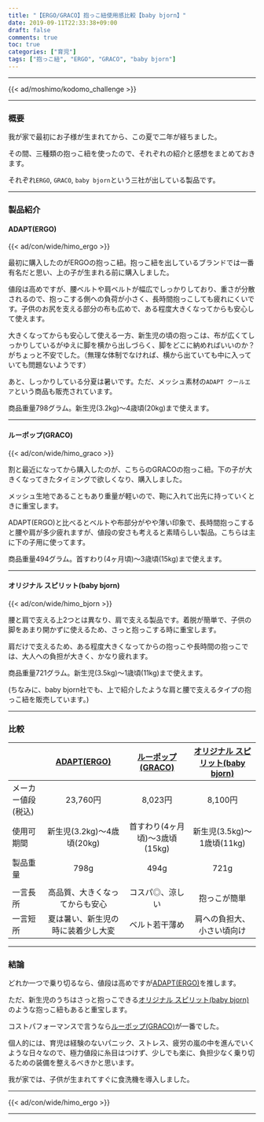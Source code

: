 ```yaml
---
title: "【ERGO/GRACO】抱っこ紐使用感比較【baby bjorn】"
date: 2019-09-11T22:33:38+09:00
draft: false
comments: true
toc: true
categories: ["育児"]
tags: ["抱っこ紐", "ERGO", "GRACO", "baby bjorn"]
---
```


<!--more-->

---

{{< ad/moshimo/kodomo_challenge >}}

---

### 概要

我が家で最初にお子様が生まれてから、この夏で二年が経ちました。

その間、三種類の抱っこ紐を使ったので、それぞれの紹介と感想をまとめておきます。

それぞれ`ERGO`, `GRACO`, `baby bjorn`という三社が出している製品です。

---

### 製品紹介

#### ADAPT(ERGO)

{{< ad/con/wide/himo_ergo >}}

最初に購入したのがERGOの抱っこ紐。抱っこ紐を出しているブランドでは一番有名だと思い、上の子が生まれる前に購入しました。

値段は高めですが、腰ベルトや肩ベルトが幅広でしっかりしており、重さが分散されるので、抱っこする側への負荷が小さく、長時間抱っこしても疲れにくいです。子供のお尻を支える部分の布も広めで、ある程度大きくなってからも安心して使えます。

大きくなってからも安心して使える一方、新生児の頃の抱っこは、布が広くてしっかりしているがゆえに脚を横から出しづらく、脚をどこに納めればいいのか？がちょっと不安でした。（無理な体制でなければ、横から出ていても中に入っていても問題ないようです）

あと、しっかりしている分夏は暑いです。ただ、メッシュ素材の`ADAPT クールエア`という商品も販売されています。

商品重量798グラム。新生児(3.2kg)〜4歳頃(20kg)まで使えます。

---

#### ルーポップ(GRACO)

{{< ad/con/wide/himo_graco >}}

割と最近になってから購入したのが、こちらのGRACOの抱っこ紐。下の子が大きくなってきたタイミングで欲しくなり、購入しました。

メッシュ生地であることもあり重量が軽いので、鞄に入れて出先に持っていくときに重宝します。

ADAPT(ERGO)と比べるとベルトや布部分がやや薄い印象で、長時間抱っこすると腰や肩が多少疲れますが、値段の安さも考えると素晴らしい製品。こちらは主に下の子用に使ってます。

商品重量494グラム。首すわり(4ヶ月頃)〜3歳頃(15kg)まで使えます。

---

#### オリジナル スピリット(baby bjorn)

{{< ad/con/wide/himo_bjorn >}}

腰と肩で支える上2つとは異なり、肩で支える製品です。着脱が簡単で、子供の脚をあまり開かずに使えるため、さっと抱っこする時に重宝します。

肩だけで支えるため、ある程度大きくなってからの抱っこや長時間の抱っこでは、大人への負担が大きく、かなり疲れます。

商品重量721グラム。新生児(3.5kg)〜1歳頃(11kg)まで使えます。

(ちなみに、baby bjorn社でも、上で紹介したような肩と腰で支えるタイプの抱っこ紐を販売しています。)

---

### 比較

||[ADAPT(ERGO)](//af.moshimo.com/af/c/click?a_id=1414800&p_id=170&pc_id=185&pl_id=4062&url=https%3A%2F%2Fwww.amazon.co.jp%2F%25E6%2597%25A5%25E6%259C%25AC%25E6%25AD%25A3%25E8%25A6%258F%25E5%2593%2581%25E4%25BF%259D%25E8%25A8%25BC%25E4%25BB%2598-%25E6%2597%25A5%25E6%259C%25AC%25E9%2599%2590%25E5%25AE%259A%25E3%2583%2599%25E3%2583%2593%25E3%2583%25BC%25E3%2582%25A6%25E3%2582%25A8%25E3%2582%25B9%25E3%2583%2588%25E3%2583%2599%25E3%2583%25AB%25E3%2583%2588%25E4%25BB%2598-%25E6%25B4%2597%25E6%25BF%25AF%25E6%25A9%259F%25E3%2581%25A7%25E6%25B4%2597%25E3%2581%2588%25E3%2582%258B-%25E3%2582%25A2%25E3%2583%2589%25E3%2583%259F%25E3%2583%25A9%25E3%2583%25AB%25E3%2583%2596%25E3%2583%25AB%25E3%2583%25BC-CREGBCAPEADKBL%2Fdp%2FB01LWODT98)  |[ルーポップ(GRACO)](//af.moshimo.com/af/c/click?a_id=1414800&p_id=170&pc_id=185&pl_id=4062&url=https%3A%2F%2Fwww.amazon.co.jp%2F%25E3%2582%25B0%25E3%2583%25AC%25E3%2582%25B3-%25E3%2583%2588%25E3%2582%25A5%25E3%2582%25A4%25E3%2583%25B3%25E3%2582%25AF%25E3%2583%25AB%25E3%2582%25B9%25E3%2582%25BF%25E3%2583%25BCBK-%25E3%2581%25A4%25E3%2581%258B%25E3%2582%258C%25E3%2581%25AB%25E3%2581%258F%25E3%2581%2584%25E8%2585%25B0%25E3%2583%2599%25E3%2583%25AB%25E3%2583%2588-%25E7%25AB%258B%25E4%25BD%2593%25E3%2583%25A1%25E3%2583%2583%25E3%2582%25B7%25E3%2583%25A5%25E3%2582%25BF%25E3%2582%25A4%25E3%2583%2597-67331%2Fdp%2FB0068IS0I2)  |[オリジナル スピリット(baby bjorn)](//af.moshimo.com/af/c/click?a_id=1414800&p_id=170&pc_id=185&pl_id=4062&url=https%3A%2F%2Fwww.amazon.co.jp%2F%25E3%2583%2599%25E3%2583%2593%25E3%2583%25BC%25E3%2583%2593%25E3%2583%25A7%25E3%2583%25AB%25E3%2583%25B3-023071-%25E3%2583%2599%25E3%2583%2593%25E3%2583%25BC%25E3%2582%25AD%25E3%2583%25A3%25E3%2583%25AA%25E3%2582%25A2-%25E3%2582%25AA%25E3%2583%25AA%25E3%2582%25B8%25E3%2583%258A%25E3%2583%25AB-%25E3%2583%2596%25E3%2583%25A9%25E3%2583%2583%25E3%2582%25AF%25E3%2583%2580%25E3%2582%25A4%25E3%2582%25A2%25E3%2583%25A2%25E3%2583%25B3%25E3%2583%2589%2Fdp%2FB0057D1T5K)  |
|:--|:-:|:-:|:-:|
|メーカー値段(税込)|23,760円  |8,023円  |8,100円  |
|使用可期間|新生児(3.2kg)〜4歳頃(20kg)  |首すわり(4ヶ月頃)〜3歳頃(15kg)  |新生児(3.5kg)〜1歳頃(11kg)  |
|製品重量|798g  |494g  |721g  |
|||||
|一言長所|高品質、大きくなってからも安心|コスパ◎、涼しい|抱っこが簡単|
|一言短所|夏は暑い、新生児の時に装着少し大変|ベルト若干薄め|肩への負担大、小さい頃向け|

---

### 結論

どれか一つで乗り切るなら、値段は高めですが[ADAPT(ERGO)](//af.moshimo.com/af/c/click?a_id=1414800&p_id=170&pc_id=185&pl_id=4062&url=https%3A%2F%2Fwww.amazon.co.jp%2F%25E6%2597%25A5%25E6%259C%25AC%25E6%25AD%25A3%25E8%25A6%258F%25E5%2593%2581%25E4%25BF%259D%25E8%25A8%25BC%25E4%25BB%2598-%25E6%2597%25A5%25E6%259C%25AC%25E9%2599%2590%25E5%25AE%259A%25E3%2583%2599%25E3%2583%2593%25E3%2583%25BC%25E3%2582%25A6%25E3%2582%25A8%25E3%2582%25B9%25E3%2583%2588%25E3%2583%2599%25E3%2583%25AB%25E3%2583%2588%25E4%25BB%2598-%25E6%25B4%2597%25E6%25BF%25AF%25E6%25A9%259F%25E3%2581%25A7%25E6%25B4%2597%25E3%2581%2588%25E3%2582%258B-%25E3%2582%25A2%25E3%2583%2589%25E3%2583%259F%25E3%2583%25A9%25E3%2583%25AB%25E3%2583%2596%25E3%2583%25AB%25E3%2583%25BC-CREGBCAPEADKBL%2Fdp%2FB01LWODT98)を推します。

ただ、新生児のうちはさっと抱っこできる[オリジナル スピリット(baby bjorn)](//af.moshimo.com/af/c/click?a_id=1414800&p_id=170&pc_id=185&pl_id=4062&url=https%3A%2F%2Fwww.amazon.co.jp%2F%25E3%2583%2599%25E3%2583%2593%25E3%2583%25BC%25E3%2583%2593%25E3%2583%25A7%25E3%2583%25AB%25E3%2583%25B3-023071-%25E3%2583%2599%25E3%2583%2593%25E3%2583%25BC%25E3%2582%25AD%25E3%2583%25A3%25E3%2583%25AA%25E3%2582%25A2-%25E3%2582%25AA%25E3%2583%25AA%25E3%2582%25B8%25E3%2583%258A%25E3%2583%25AB-%25E3%2583%2596%25E3%2583%25A9%25E3%2583%2583%25E3%2582%25AF%25E3%2583%2580%25E3%2582%25A4%25E3%2582%25A2%25E3%2583%25A2%25E3%2583%25B3%25E3%2583%2589%2Fdp%2FB0057D1T5K)のような抱っこ紐もあると重宝します。

コストパフォーマンスで言うなら[ルーポップ(GRACO)](//af.moshimo.com/af/c/click?a_id=1414800&p_id=170&pc_id=185&pl_id=4062&url=https%3A%2F%2Fwww.amazon.co.jp%2F%25E3%2582%25B0%25E3%2583%25AC%25E3%2582%25B3-%25E3%2583%2588%25E3%2582%25A5%25E3%2582%25A4%25E3%2583%25B3%25E3%2582%25AF%25E3%2583%25AB%25E3%2582%25B9%25E3%2582%25BF%25E3%2583%25BCBK-%25E3%2581%25A4%25E3%2581%258B%25E3%2582%258C%25E3%2581%25AB%25E3%2581%258F%25E3%2581%2584%25E8%2585%25B0%25E3%2583%2599%25E3%2583%25AB%25E3%2583%2588-%25E7%25AB%258B%25E4%25BD%2593%25E3%2583%25A1%25E3%2583%2583%25E3%2582%25B7%25E3%2583%25A5%25E3%2582%25BF%25E3%2582%25A4%25E3%2583%2597-67331%2Fdp%2FB0068IS0I2)が一番でした。

個人的には、育児は経験のないパニック、ストレス、疲労の嵐の中を進んでいくような日々なので、極力値段に糸目はつけず、少しでも楽に、負担少なく乗り切るための装備を整えるべきかと思います。

我が家では、子供が生まれてすぐに食洗機を導入しました。

---

{{< ad/con/wide/himo_ergo >}}

---
